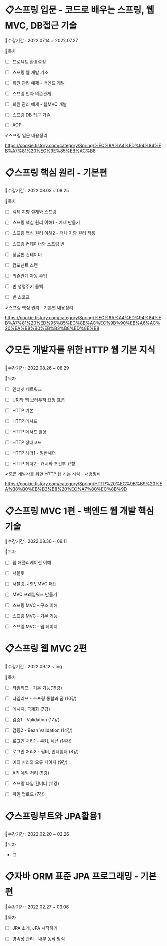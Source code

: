# 📋스프링 입문 - 코드로 배우는 스프링, 웹MVC, DB접근 기술

📌수강기간 : 2022.07.14 ~ 2022.07.27

📝목차
- [ ] 프로젝트 환경설정
	
- [ ] 스프링 웹 개발 기초

- [ ] 회원 관리 예제 - 백엔드 개발

- [ ] 스프링 빈과 의존관계

- [ ] 회원 관리 예제 - 웹MVC 개발
	  
- [ ] 스프링 DB 접근 기술

- [ ] AOP


✔스프링 입문 내용정리 

https://cookie.tistory.com/category/Spring/%EC%8A%A4%ED%94%84%EB%A7%81%20%EC%9E%85%EB%AC%B8
#

# 📋스프링 핵심 원리 - 기본편
📌수강기간 : 2022.08.03 ~ 08.25

📝목차
- [ ] 객체 지향 설계와 스프링
 
- [ ] 스프링 핵심 원리 이해1 - 예제 만들기
 
- [ ] 스프링 핵심 원리 이해2 - 객체 지향 원리 적용
 
- [ ] 스프링 컨테이너와 스프링 빈
 
- [ ] 싱글톤 컨테이너
 
- [ ] 컴포넌트 스캔
 
- [ ] 의존관계 자동 주입

- [ ] 빈 생명주기 콜백
 
- [ ] 빈 스코프

✔스프링 핵심 원리 - 기본편 내용정리

https://cookie.tistory.com/category/Spring/%EC%8A%A4%ED%94%84%EB%A7%81%20%ED%95%B5%EC%8B%AC%EC%9B%90%EB%A6%AC%20%EA%B8%B0%EB%B3%B8%ED%8E%B8
#

# 📋모든 개발자를 위한 HTTP 웹 기본 지식
📌수강기간 : 2022.08.26 ~ 08.29

📝목차
- [ ] 인터넷 네트워크
 
- [ ] URI와 웹 브라우저 요청 흐름
 
- [ ] HTTP 기본
 
- [ ] HTTP 메서드
 
- [ ] HTTP 메서드 활용
 
- [ ] HTTP 상태코드
 
- [ ] HTTP 헤더1 - 일반헤더

- [ ] HTTP 헤더2 - 캐시와 조건부 요청

✔모든 개발자를 위한 HTTP 웹 기본 지식 - 내용정리

https://cookie.tistory.com/category/Spring/HTTP%20%EC%9B%B9%20%EA%B8%B0%EB%B3%B8%20%EC%A7%80%EC%8B%9D
#

# 📋스프링 MVC 1편 - 백엔드 웹 개발 핵심 기술
📌수강기간 : 2022.08.30 ~ 09.11

📝목차
- [ ] 웹 애플리케이션 이해

- [ ] 서블릿

- [ ] 서블릿, JSP, MVC 패턴

- [ ] MVC 프레임워크 만들기

- [ ] 스프링 MVC - 구조 이해

- [ ] 스프링 MVC - 기본 기능

- [ ] 스프링 MVC - 웹 페이지 

#

# 📋스프링 웹 MVC 2편
📌수강기간 : 2022.09.12 ~ ing

📝목차

- [ ]  타임리프 - 기본 기능(19강)

- [ ]  타임리프 - 스프링 통합과 폼 (10강)

- [ ]  메시지, 국제화 (7강)

- [ ]  검증1 - Validation (17강)

- [ ]  검증2 - Bean Validation (14강)

- [ ]  로그인 처리1 - 쿠키, 세션 (14강)

- [ ]  로그인 처리2 - 필터, 인터셉터 (8강)

- [ ]  예외 처리와 오류 페이지 (9강)

- [ ]  API 예외 처리 (9강)

- [ ]  스프링 타입 컨버터 (11강)

- [ ]  파일 업로드 (7강)

#

# 📋스프링부트와 JPA활용1
📌수강기간 : 2022.02.20 ~ 02.26

📝목차

- [ ]  

#

# 📋자바 ORM 표준 JPA 프로그래밍 - 기본편
📌수강기간 : 2022.02.27 ~ 03.06

📝목차

- [ ]  JPA 소개, JPA 시작하기

- [ ]  영속성 관리 - 내부 동작 방식

